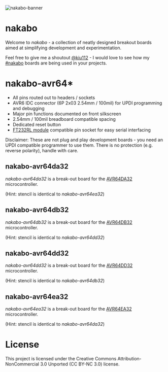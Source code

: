 ![nakabo-banner](https://raw.githubusercontent.com/kiu/nakabo/main/nakabo-banner.jpg)

# nakabo

Welcome to *nakabo* - a collection of neatly designed breakout boards aimed at simplifying development and experimentation.

Feel free to give me a shoutout [@kiu112](https://twitter.com/kiu112) - I would love to see how my [#nakabo](https://twitter.com/search?q=%2523nakabo) boards are being used in your projects.

# nakabo-avr64*

* All pins routed out to headers / sockets
* AVR6 IDC connector (6P 2x03 2.54mm / 100mil) for UPDI programming and debugging
* Major pin functions documented on front silkscreen
* 2.54mm / 100mil breadboard compatible spacing
* Dedicated reset button
* [FT232RL module](https://www.amazon.de/s?k=FT232RL+module) compatible pin socket for easy serial interfacing

Disclaimer: These are not plug and play development boards - you need an UPDI compatible programmer to use them. There is no protection (e.g. reverse polarity), handle with care.

## nakabo-avr64da32

*nakabo-avr64da32* is a break-out board for the [AVR64DA32](https://www.microchip.com/en-us/product/AVR64DA32) microcontroller.

(Hint: stencil is identical to *nakabo-avr64ea32*)

## nakabo-avr64db32

*nakabo-avr64db32* is a break-out board for the [AVR64DB32](https://www.microchip.com/en-us/product/AVR64DB32) microcontroller.

(Hint: stencil is identical to *nakabo-avr64dd32*)

## nakabo-avr64dd32

*nakabo-avr64dd32* is a break-out board for the [AVR64DD32](https://www.microchip.com/en-us/product/AVR64DD32) microcontroller.

(Hint: stencil is identical to *nakabo-avr64db32*)

## nakabo-avr64ea32

*nakabo-avr64ea32* is a break-out board for the [AVR64EA32](https://www.microchip.com/en-us/product/AVR64EA32) microcontroller.

(Hint: stencil is identical to *nakabo-avr64da32*)

# License

This project is licensed under the Creative Commons Attribution-NonCommercial 3.0 Unported (CC BY-NC 3.0) license.
